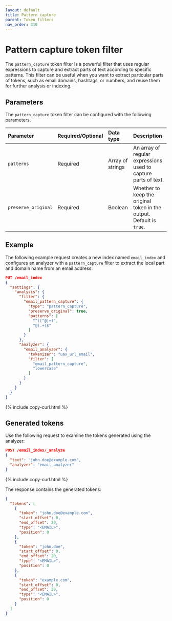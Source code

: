 ```yaml
---
layout: default
title: Pattern capture
parent: Token filters
nav_order: 310
---
```


# Pattern capture token filter

The `pattern_capture` token filter is a powerful filter that uses regular expressions to capture and extract parts of text according to specific patterns. This filter can be useful when you want to extract particular parts of tokens, such as email domains, hashtags, or numbers, and reuse them for further analysis or indexing.

## Parameters

The `pattern_capture` token filter can be configured with the following parameters.

Parameter | Required/Optional | Data type | Description
:--- | :--- | :--- | :--- 
`patterns` | Required | Array of strings | An array of regular expressions used to capture parts of text.
`preserve_original` | Required | Boolean| Whether to keep the original token in the output. Default is `true`.


## Example

The following example request creates a new index named `email_index` and configures an analyzer with a `pattern_capture` filter to extract the local part and domain name from an email address:

```json
PUT /email_index
{
  "settings": {
    "analysis": {
      "filter": {
        "email_pattern_capture": {
          "type": "pattern_capture",
          "preserve_original": true,
          "patterns": [
            "^([^@]+)",
            "@(.+)$"
          ]
        }
      },
      "analyzer": {
        "email_analyzer": {
          "tokenizer": "uax_url_email",
          "filter": [
            "email_pattern_capture",
            "lowercase"
          ]
        }
      }
    }
  }
}
```
{% include copy-curl.html %}

## Generated tokens

Use the following request to examine the tokens generated using the analyzer:

```json
POST /email_index/_analyze
{
  "text": "john.doe@example.com",
  "analyzer": "email_analyzer"
}
```
{% include copy-curl.html %}

The response contains the generated tokens:

```json
{
  "tokens": [
    {
      "token": "john.doe@example.com",
      "start_offset": 0,
      "end_offset": 20,
      "type": "<EMAIL>",
      "position": 0
    },
    {
      "token": "john.doe",
      "start_offset": 0,
      "end_offset": 20,
      "type": "<EMAIL>",
      "position": 0
    },
    {
      "token": "example.com",
      "start_offset": 0,
      "end_offset": 20,
      "type": "<EMAIL>",
      "position": 0
    }
  ]
}
```
